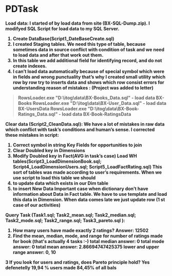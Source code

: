 # PDTask
<b>Load data:<b>
I started of by load data from site (BX-SQL-Dump.zip). I modifyed SQL Script for load data to my SQL Server.
1.	Create DataBase(Script1_DateBaseCreate.sql)
2.	I created Staging tables. We need this type of table, because sometimes data in source conflict with condition of task and we need to load data and after that work out them. 
3.	In this table we add additional field for identifying record,  and do not create indexes.
4.	I can’t  load data automatically because of special symbol which were in fields and wrong punctuality that’s why I created small utility which row  by row try to inserts data and shows which row consist errors for understanding reason of mistakes : (Project was added to letter)
>RowsLoader.exe "D:\itog\data\BX-Books_Data.sql" - load data BX-Books
>RowsLoader.exe "D:\itog\data\BX-User_Data.sql" - load data BX-UsersData
>RowsLoader.exe "D:\itog\data\BX-Book-Ratings_Data.sql" - load data BX-Book-RatingsData

Clear data (Script2_CleanData.sql):
We have a lot of mistakes in raw data which conflict with task’s conditions and human’s sense. I corrected these mistakes in script:
1.	Correct symbol in string Key Fields for opportunities to join
2.	Clear Doubled key in Dimensions
3.	Modify Doubled key in Fact(AVG in task’s case) 
Load WH tables(Script3_LoadDimensionBook.sql; Script4_LoadDimensionUsers.sql; Script5_LoadFactRating.sql)
This sort of tables  was made according to user’s requirements. When we use script to load this table we should 
1.	to update data which exists in our Dim table
2.	to insert New Data
Important case when dictionary don’t have information about Data in Fact table. We have to use template and load this data in Dimension. When data comes late we just update row (1 st case of our activities)

Query Task (Task1.sql; Task2_mean.sql; Task2_median.sql; Task2_mode.sql; Task2_range.sql; Task3_pareto.sql ):
1.  How many users have made exactly 2 ratings?
Answer: 12502
2. Find the mean, median, mode, and range for number of ratings made for book (that's
actually 4 tasks :-)
total median answer: 0 
total mode answer: 0 
total mean answer: 2.86694747425375 
lower and upper range answer: 0, 10 

3 If you look for users and ratings, does Pareto principle hold?
Yes defenetelly 19,94 % users made 84,45% of all bals

